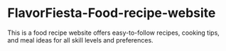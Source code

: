# FlavorFiesta-Food-recipe-website
This is a food recipe website offers easy-to-follow recipes, cooking tips, and meal ideas for all skill levels and preferences.
